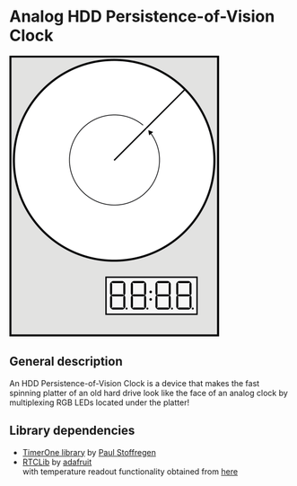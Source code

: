 # Analog HDD Persistence-of-Vision Clock

![Analog HDD POV Clock](/presentation/pictogram.png?raw=true "Analog HDD POV Clock")

## General description

An HDD Persistence-of-Vision Clock is a device that makes the fast spinning platter of an old hard drive look like the face of an analog clock by multiplexing RGB LEDs located under the platter!

## Library dependencies

* [TimerOne library](http://playground.arduino.cc/Code/Timer1) by [Paul Stoffregen](https://github.com/PaulStoffregen/TimerOne)
* [RTCLib](https://github.com/adafruit/RTClib) by [adafruit](https://www.adafruit.com/)  
 with temperature readout functionality obtained from [here](https://github.com/adafruit/RTClib/pull/62/commits/c3d2d11fd4d092d392c2875d3d5d4745274d3f8d)

